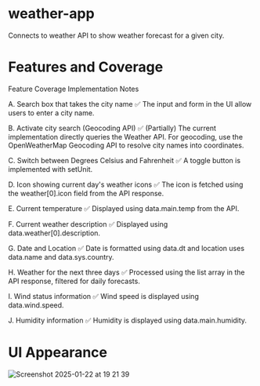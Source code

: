 # weather-app
Connects to weather API to show weather forecast for a given city.

# Features and Coverage
Feature	Coverage	Implementation Notes

A. Search box that takes the city name	✅	The input and form in the UI allow users to enter a city name.

B. Activate city search (Geocoding API)	✅ (Partially)	The current implementation directly queries the Weather API. For geocoding, use the OpenWeatherMap Geocoding API to resolve city names into coordinates.

C. Switch between Degrees Celsius and Fahrenheit	✅	A toggle button is implemented with setUnit.

D. Icon showing current day's weather icons	✅	The icon is fetched using the weather[0].icon field from the API response.

E. Current temperature	✅	Displayed using data.main.temp from the API.

F. Current weather description	✅	Displayed using data.weather[0].description.

G. Date and Location	✅	Date is formatted using data.dt and location uses data.name and data.sys.country.

H. Weather for the next three days	✅	Processed using the list array in the API response, filtered for daily forecasts.

I. Wind status information	✅	Wind speed is displayed using data.wind.speed.

J. Humidity information	✅	Humidity is displayed using data.main.humidity.

# UI Appearance
![Screenshot 2025-01-22 at 19 21 39](https://github.com/user-attachments/assets/e43eff95-1f71-471d-98aa-931a484ba019)

